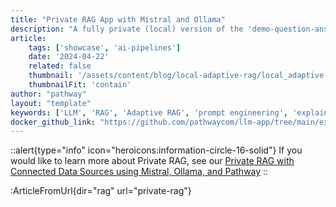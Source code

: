 ```yaml
---
title: "Private RAG App with Mistral and Ollama"
description: "A fully private (local) version of the 'demo-question-answering' RAG pipeline using Pathway, Mistral, and Ollama."
article:
    tags: ['showcase', 'ai-pipelines']
    date: '2024-04-22'
    related: false
    thumbnail: '/assets/content/blog/local-adaptive-rag/local_adaptive.png'
    thumbnailFit: 'contain'
author: "pathway"
layout: "template"
keywords: ['LLM', 'RAG', 'Adaptive RAG', 'prompt engineering', 'explainability', 'mistral', 'ollama', 'private rag', 'local rag', 'ollama rag', 'docker', 'yaml']
docker_github_link: "https://github.com/pathwaycom/llm-app/tree/main/examples/pipelines/private-rag"
---
```


::alert{type="info" icon="heroicons:information-circle-16-solid"}
If you would like to learn more about Private RAG, see our [Private RAG with Connected Data Sources using Mistral, Ollama, and Pathway](/developers/templates/rag/private-rag-ollama-mistral)
::

:ArticleFromUrl{dir="rag" url="private-rag"}

